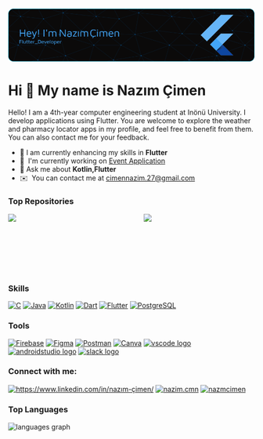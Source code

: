 ![Header](./github_header.png)

Hi 👋 My name is Nazım Çimen
============================

Hello! I am a 4th-year computer engineering student at Inönü University. I develop applications using Flutter. You are welcome to explore the weather and pharmacy locator apps in my profile, and feel free to benefit from them. You can also contact me for your feedback.
* 🔭 I am currently enhancing my skills in **Flutter**
* 🚀  I'm currently working on [Event Application](http://github.com/NazimCimen/flutter_event_app)
* 💬 Ask me about **Kotlin,Flutter**
* ✉️  You can contact me at [cimennazim.27@gmail.com](mailto:cimennazim.27@gmail.com)

### Top Repositories

<div width="100%" align="center"><a href="https://github.com/NazimCimen/flutter_weather_forecast_app" align="left"><img align="left" width="45%" src="https://github-readme-stats.vercel.app/api/pin/?username=NazimCimen&repo=flutter_weather_forecast_app&title_color=ffffff&text_color=3382ed&icon_color=facc15&bg_color=181824&hide_border=true&locale=en" /></a><a href="https://github.com/NazimCimen/flutter_duty_pharmacy_app" align="right"><img align="right" width="45%" src="https://github-readme-stats.vercel.app/api/pin/?username=NazimCimen&repo=flutter_duty_pharmacy_app&title_color=ffffff&text_color=3382ed&icon_color=facc15&bg_color=181824&hide_border=true&locale=en" /></a></div><br /><br /><br /><br /><br /><br /><br />


### Skills


<p align="left">
    <a href="https://docs.microsoft.com/en-us/cpp/?view=msvc-170" target="_blank" rel="noreferrer"><img src="https://raw.githubusercontent.com/danielcranney/readme-generator/main/public/icons/skills/c-colored.svg" width="36" height="36" alt="C" /></a>
    <a href="https://www.oracle.com/java/" target="_blank" rel="noreferrer"><img src="https://raw.githubusercontent.com/danielcranney/readme-generator/main/public/icons/skills/java-colored.svg" width="36" height="36" alt="Java" /></a>
    <a href="https://kotlinlang.org/" target="_blank" rel="noreferrer"><img src="https://raw.githubusercontent.com/danielcranney/readme-generator/main/public/icons/skills/kotlin-colored.svg" width="36" height="36" alt="Kotlin" /></a>
    <a href="https://dart.dev/" target="_blank" rel="noreferrer"><img src="https://raw.githubusercontent.com/danielcranney/readme-generator/main/public/icons/skills/dart-colored.svg" width="36" height="36" alt="Dart" /></a>
    <a href="https://flutter.dev/" target="_blank" rel="noreferrer"><img src="https://raw.githubusercontent.com/danielcranney/readme-generator/main/public/icons/skills/flutter-colored.svg" width="36" height="36" alt="Flutter" /></a>
    <a href="https://www.postgresql.org/" target="_blank" rel="noreferrer"><img src="https://raw.githubusercontent.com/danielcranney/readme-generator/main/public/icons/skills/postgresql-colored.svg" width="36" height="36" alt="PostgreSQL" /></a>
</p>

### Tools
<p align="left">
  <a href="https://firebase.google.com/" target="_blank" rel="noreferrer"><img src="https://raw.githubusercontent.com/danielcranney/readme-generator/main/public/icons/skills/firebase-colored.svg" width="36" height="36" alt="Firebase" /></a>
  <a href="https://www.figma.com/" target="_blank" rel="noreferrer"><img src="https://raw.githubusercontent.com/danielcranney/readme-generator/main/public/icons/skills/figma-colored.svg" width="36" height="36" alt="Figma" /></a>
  <a href="https://postman.com" target="_blank" rel="noreferrer"><img src="https://www.vectorlogo.zone/logos/getpostman/getpostman-icon.svg" width="36" height="36" alt="Postman" /></a>
  <a href="https://www.canva.com/" target="_blank" rel="noreferrer"><img src="https://cdn.jsdelivr.net/gh/devicons/devicon/icons/canva/canva-original.svg" width="36" height="36" alt="Canva" /></a>
  <a href="https://code.visualstudio.com/" target="_blank" rel="noreferrer"><img src="https://cdn.jsdelivr.net/gh/devicons/devicon/icons/vscode/vscode-original.svg" width="36" height="36" alt="vscode logo" /></a>
  <a href="https://developer.android.com/studio?hl=tr" target="_blank" rel="noreferrer"><img src="https://cdn.jsdelivr.net/gh/devicons/devicon/icons/androidstudio/androidstudio-original.svg" width="36" height="36" alt="androidstudio logo" /></a>
  <a href="https://slack.com/" target="_blank" rel="noreferrer"><img src="https://cdn.jsdelivr.net/gh/devicons/devicon/icons/slack/slack-original.svg" width="36" height="36" alt="slack logo" /></a>
</p>


<h3 align="left">Connect with me:</h3>
<p align="left">
<a href="https://www.linkedin.com/in/nazım-çimen/" target="blank"><img align="center" src="https://raw.githubusercontent.com/rahuldkjain/github-profile-readme-generator/master/src/images/icons/Social/linked-in-alt.svg" alt="https://www.linkedin.com/in/nazım-çimen/" height="30" width="40" /></a>
<a href="https://instagram.com/nazim.cmn" target="blank"><img align="center" src="https://raw.githubusercontent.com/rahuldkjain/github-profile-readme-generator/master/src/images/icons/Social/instagram.svg" alt="nazim.cmn" height="30" width="40" /></a>
<a href="https://youtube.com/@NazmCimen?si=lp2iw-8I_f9altd3" target="blank"><img align="center" src="https://raw.githubusercontent.com/rahuldkjain/github-profile-readme-generator/master/src/images/icons/Social/youtube.svg" alt="nazmcimen" height="30" width="40" /></a>
</p>

### Top Languages
<div align="left">
   <img src="https://github-readme-stats.vercel.app/api/top-langs?username=NazimCimen&locale=en&hide_title=false&layout=compact&card_width=320&langs_count=5&theme=dracula&hide_border=true&order=2" height="150" alt="languages graph"  />
</div>

